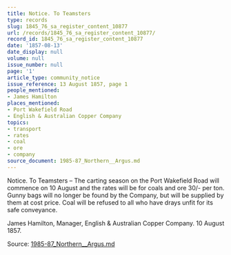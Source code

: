 ```yaml
---
title: Notice. To Teamsters
type: records
slug: 1845_76_sa_register_content_10877
url: /records/1845_76_sa_register_content_10877/
record_id: 1845_76_sa_register_content_10877
date: '1857-08-13'
date_display: null
volume: null
issue_number: null
page: '1'
article_type: community_notice
issue_reference: 13 August 1857, page 1
people_mentioned:
- James Hamilton
places_mentioned:
- Port Wakefield Road
- English & Australian Copper Company
topics:
- transport
- rates
- coal
- ore
- company
source_document: 1985-87_Northern__Argus.md
---
```


Notice.  To Teamsters – The carting season on the Port Wakefield Road will commence on 10 August and the rates will be for coals and ore 30/- per ton.  Gunny bags will no longer be found by the Company, but will be supplied by them at cost price.  Coal will be refused to all who have drays unfit for its safe conveyance.

James Hamilton, Manager, English & Australian Copper Company.  10 August 1857.

Source: [1985-87_Northern__Argus.md](/downloads/markdown/1985-87_Northern__Argus.md)
